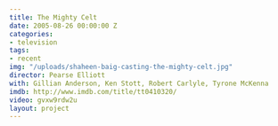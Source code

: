 ```yaml
---
title: The Mighty Celt
date: 2005-08-26 00:00:00 Z
categories:
- television
tags:
- recent
img: "/uploads/shaheen-baig-casting-the-mighty-celt.jpg"
director: Pearse Elliott
with: Gillian Anderson, Ken Stott, Robert Carlyle, Tyrone McKenna
imdb: http://www.imdb.com/title/tt0410320/
video: gvxw9rdw2u
layout: project
---
```


